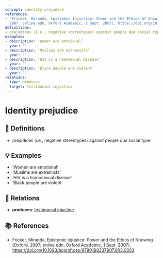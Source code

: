 ```yaml
---
concept: identity prejudice
references:
- 'Fricker, Miranda, Epistemic Injustice: Power and the Ethics of Knowing (Oxford,
  2007; online edn, Oxford Academic, 1 Sept. 2007), https://doi.org/10.1093/acprof:oso/9780198237907.003.0002'
definitions:
- prejudices (i.e., negative stereotypes) against people qua social type
examples:
- description: ‘Women are emotional’
  year: ''
- description: ‘Muslims are extremists’
  year: ''
- description: ‘HIV is a homosexual disease’
  year: ''
- description: ‘Black people are violent’
  year: ''
relations:
- type: produces
  target: testimonial injustice
---
```


# Identity prejudice

## 📖 Definitions

- prejudices (i.e., negative stereotypes) against people qua social type

## 💡 Examples

- ‘Women are emotional’
- ‘Muslims are extremists’
- ‘HIV is a homosexual disease’
- ‘Black people are violent’

## 🔗 Relations

- **produces**: [testimonial injustice](./testimonial-injustice.md)

## 📚 References

- Fricker, Miranda, Epistemic Injustice: Power and the Ethics of Knowing (Oxford, 2007; online edn, Oxford Academic, 1 Sept. 2007), https://doi.org/10.1093/acprof:oso/9780198237907.003.0002

